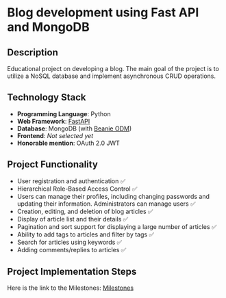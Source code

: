 # Blog development using Fast API and MongoDB

## Description

Educational project on developing a blog. The main goal of the project is to utilize a NoSQL database and implement asynchronous CRUD operations.

## Technology Stack

- **Programming Language**: Python
- **Web Framework**: [FastAPI](https://fastapi.tiangolo.com/)
- **Database**: MongoDB (with [Beanie ODM](https://beanie-odm.dev/))
- **Frontend**: _Not selected yet_
- **Honorable mention**: OAuth 2.0 JWT

## Project Functionality

- User registration and authentication :white_check_mark:
- Hierarchical Role-Based Access Control :white_check_mark:
- Users can manage their profiles, including changing passwords and updating their information. Administrators can manage users :white_check_mark:
- Creation, editing, and deletion of blog articles :white_check_mark:
- Display of article list and their details :white_check_mark:
- Pagination and sort support for displaying a large number of articles :white_check_mark:
- Ability to add tags to articles and filter by tags :white_check_mark:
- Search for articles using keywords :white_check_mark:
- Adding comments/replies to articles :white_check_mark:

## Project Implementation Steps

Here is the link to the Milestones:
[Milestones](https://github.com/Desunovu/fastapi-mongodb-blog/milestones)
